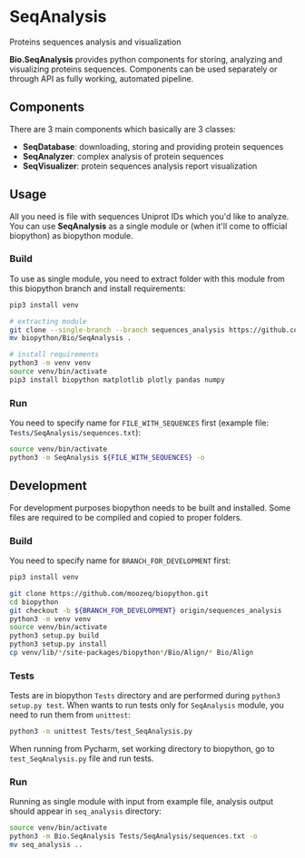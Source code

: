 # SeqAnalysis

Proteins sequences analysis and visualization

**Bio.SeqAnalysis** provides python components for storing, analyzing and visualizing proteins sequences.
Components can be used separately or through API as fully working, automated pipeline.

## Components
There are 3 main components which basically are 3 classes:
- **SeqDatabase**: downloading, storing and providing protein sequences
- **SeqAnalyzer**: complex analysis of protein sequences
- **SeqVisualizer**: protein sequences analysis report visualization

## Usage

All you need is file with sequences Uniprot IDs which you'd like to analyze. You can use **SeqAnalysis** as a single
module or (when it'll come to official biopython) as biopython module.

### Build

To use as single module, you need to extract folder with this module from this biopython branch and install requirements:

```bash
pip3 install venv

# extracting module
git clone --single-branch --branch sequences_analysis https://github.com/moozeq/biopython.git
mv biopython/Bio/SeqAnalysis .

# install requirements
python3 -m venv venv
source venv/bin/activate
pip3 install biopython matplotlib plotly pandas numpy
```

### Run

You need to specify name for `FILE_WITH_SEQUENCES` first (example file: `Tests/SeqAnalysis/sequences.txt`):

```bash
source venv/bin/activate
python3 -m SeqAnalysis ${FILE_WITH_SEQUENCES} -o
```

## Development

For development purposes biopython needs to be built and installed. Some files are required to be compiled and copied to
proper folders.

### Build

You need to specify name for `BRANCH_FOR_DEVELOPMENT` first:

```bash
pip3 install venv

git clone https://github.com/moozeq/biopython.git
cd biopython
git checkout -b ${BRANCH_FOR_DEVELOPMENT} origin/sequences_analysis
python3 -m venv venv
source venv/bin/activate
python3 setup.py build
python3 setup.py install
cp venv/lib/*/site-packages/biopython*/Bio/Align/* Bio/Align
```

### Tests

Tests are in biopython `Tests` directory and are performed during `python3 setup.py test`.
When wants to run tests only for `SeqAnalysis` module, you need to run them from `unittest`:

```bash
python3 -m unittest Tests/test_SeqAnalysis.py
```

When running from Pycharm, set working directory to biopython, go to
`test_SeqAnalysis.py` file and run tests.

### Run

Running as single module with input from example file, analysis output should appear in `seq_analysis` directory:

```bash
source venv/bin/activate
python3 -m Bio.SeqAnalysis Tests/SeqAnalysis/sequences.txt -o
mv seq_analysis ..
```